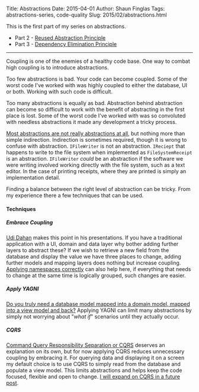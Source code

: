 Title: Abstractions
Date: 2015-04-01
Author: Shaun Finglas
Tags: abstractions-series, code-quality
Slug: 2015/02/abstractions.html

This is the first part of my series on abstractions.

-   Part 2 - [Reused Abstraction
    Principle](http://blog.shaunfinglas.co.uk/2015/03/reused-abstraction-principle.html)
-   Part 3 - [Dependency Elimination
    Principle](http://blog.shaunfinglas.co.uk/2015/03/dependency-elimination-principle.html)

------------------------------------------------------------------------

Coupling is one of the enemies of a healthy code base. One way to combat
high coupling is to introduce abstractions.

Too few abstractions is bad. Your code can become coupled. Some of the
worst code I've worked with was highly coupled to either the database,
UI or both. Working with such code is difficult.

Too many abstractions is equally as bad. Abstraction behind abstraction
can become so difficult to work with the benefit of abstracting in the
first place is lost. Some of the worst code I've worked with was so
convoluted with needless abstractions it made any development a tricky
process.

[Most abstractions are not really abstractions at
all](http://blog.ploeh.dk/2010/12/02/Interfacesarenotabstractions/), but
nothing more than simple indirection. Indirection is sometimes required,
though it is wrong to confuse with abstraction. `IFileWriter` is not an
abstraction. `IReciept` that happens to write to the file system when
implemented as `FileSystemReceipt` is an abstraction. `IFileWriter`
*could* be an abstraction if the software we were writing involved
working directly with the file system, such as a text editor. In the
case of printing receipts, where they are printed is simply an
implementation detail.

Finding a balance between the right level of abstraction can be tricky.
From my experience there a few techniques that can be used.

#### Techniques

##### Embrace Coupling

[Udi Dahan](http://www.udidahan.com/?blog=true) makes this point in his
presentations. If you have a traditional application with a UI, domain
and data layer why bother adding further layers to abstract these? If we
wish to retrieve a new field from the database and display the value we
have three places to change, adding further models and mapping layers
does nothing but increase coupling. [Applying namespaces
correctly](http://blog.shaunfinglas.co.uk/2014/07/i-need-to-stop-misusing-namespaces.html)
can also help here, if everything that needs to change at the same time
is logically grouped, such changes are easier.

##### Apply YAGNI

[Do you truly need a database model mapped into a domain model, mapped
into a view model and back?](http://codeopinion.com/simplify-your-code/)
Applying YAGNI can limit many abstractions by simply not worrying about
"*what if*" scenarios until they actually occur.

##### CQRS

[Command Query Responsibility Separation or
CQRS](http://martinfowler.com/bliki/CQRS.html) deserves an explanation
on its own, but for now applying CQRS reduces unnecessary coupling by
embracing it. For querying data and displaying it on a screen my default
choice is to use CQRS to simply read from the database and populate a
view model. This limits abstractions and helps keep the code focused,
flexible and open to change. [I will expand on CQRS in a future
post](http://blog.shaunfinglas.co.uk/2015/04/cqrs-simplest-introduction.html).